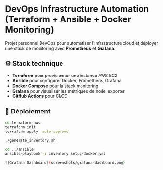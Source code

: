 # DevOps Infrastructure Automation (Terraform + Ansible + Docker Monitoring)

Projet personnel DevOps pour automatiser l'infrastructure cloud et déployer une stack de monitoring avec **Prometheus** et **Grafana**.

## ⚙️ Stack technique

- **Terraform** pour provisionner une instance AWS EC2
- **Ansible** pour configurer Docker, Prometheus, Grafana
- **Docker Compose** pour la stack monitoring
- **Grafana** pour visualiser les métriques de node_exporter
- **GitHub Actions** pour CI/CD

## 🚀 Déploiement

```bash
cd terraform-aws
terraform init
terraform apply -auto-approve

./generate_inventory.sh

cd ../ansible
ansible-playbook -i inventory setup-docker.yml

![Grafana Dashboard](screenshots/grafana-dashboard.png)
